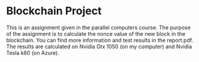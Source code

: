 # Blockchain Project
This is an assignment given in the parallel computers course. The purpose of the assignment is to calculate the nonce value of the new block in the blockchain.
You can find more information and test results in the report.pdf. The results are calculated on Nvidia Gtx 1050 (on my computer) and Nvidia Tesla k80 (on Azure).
